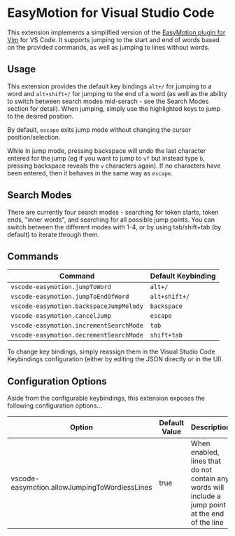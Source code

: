 # EasyMotion for Visual Studio Code

This extension implements a simplified version of the [EasyMotion plugin for Vim](https://github.com/easymotion/vim-easymotion) for VS Code.  It supports jumping to the start and end of words based on the provided commands, as well as jumping to lines without words.

## Usage

This extension provides the default key bindings `alt+/` for jumping to a word and `alt+shift+/` for jumping to the end of a word (as well as the ability to switch between search modes mid-serach - see the Search Modes section for detail).  When jumping, simply use the highlighted keys to jump to the desired position.

By default, `escape` exits jump mode without changing the cursor position/selection.

While in jump mode, pressing backspace will undo the last character entered for the jump (eg if you want to jump to `vf` but instead type `b`, pressing backspace reveals the `v` characters again).  If no characters have been entered, then it behaves in the same way as `escape`.

## Search Modes

There are currently four search modes - searching for token starts, token ends, "inner words", and searching for all possible jump points.  You can switch between the different modes with 1-4, or by using tab/shift+tab (by default) to iterate through them.

## Commands

|Command|Default Keybinding|
|-|-|
|`vscode-easymotion.jumpToWord`|`alt+/`|
|`vscode-easymotion.jumpToEndOfWord`|`alt+shift+/`|
|`vscode-easymotion.backspaceJumpMelody`|`backspace`|
|`vscode-easymotion.cancelJump`|`escape`|
|`vscode-easymotion.incrementSearchMode`|`tab`|
|`vscode-easymotion.decrementSearchMode`|`shift+tab`|

To change key bindings, simply reassign them in the Visual Studio Code Keybindings configuration (either by editing the JSON directly or in the UI).

## Configuration Options

Aside from the configurable keybindings, this extension exposes the following configuration options...

|Option|Default Value|Description|
|-|-|-|
|vscode-easymotion.allowJumpingToWordlessLines|true|When enabled, lines that do not contain any words will include a jump point at the end of the line